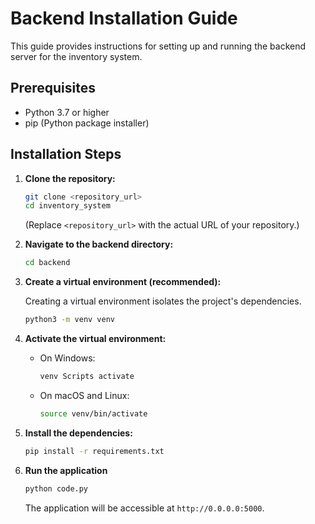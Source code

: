 # Backend Installation Guide

This guide provides instructions for setting up and running the backend server for the inventory system.

## Prerequisites

- Python 3.7 or higher
- pip (Python package installer)

## Installation Steps

1.  **Clone the repository:**

    ```bash
    git clone <repository_url>
    cd inventory_system
    ```
    (Replace `<repository_url>` with the actual URL of your repository.)

2.  **Navigate to the backend directory:**

    ```bash
    cd backend
    ```

3.  **Create a virtual environment (recommended):**

    Creating a virtual environment isolates the project's dependencies.

    ```bash
    python3 -m venv venv
    ```

4.  **Activate the virtual environment:**

    - On Windows:

      ```bash
      venv Scripts activate
      ```

    - On macOS and Linux:

      ```bash
      source venv/bin/activate
      ```

5.  **Install the dependencies:**

    ```bash
    pip install -r requirements.txt
    ```

6. **Run the application**
    ```bash
    python code.py
    ```
    The application will be accessible at `http://0.0.0.0:5000`.